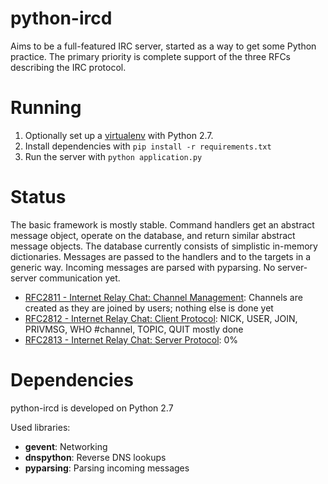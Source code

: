 python-ircd
===========

Aims to be a full-featured IRC server, started as a way to get some Python practice. The primary priority is complete support of the three RFCs describing the IRC protocol.

# Running
 1. Optionally set up a [virtualenv](http://pypi.python.org/pypi/virtualenv) with Python 2.7. 
 2. Install dependencies with `pip install -r requirements.txt`
 3. Run the server with `python application.py`

# Status
The basic framework is mostly stable. Command handlers get an abstract message object, operate on the database, and return similar abstract message objects. The database currently consists of simplistic in-memory dictionaries. Messages are passed to the handlers and to the targets in a generic way. Incoming messages are parsed with pyparsing. No server-server communication yet.

 * [RFC2811 - Internet Relay Chat: Channel Management](http://www.irchelp.org/irchelp/rfc/rfc2811.txt): Channels are created as they are joined by users; nothing else is done yet
 * [RFC2812 - Internet Relay Chat: Client Protocol](http://www.irchelp.org/irchelp/rfc/rfc2812.txt): NICK, USER, JOIN, PRIVMSG, WHO #channel, TOPIC, QUIT mostly done
 * [RFC2813 - Internet Relay Chat: Server Protocol](http://www.irchelp.org/irchelp/rfc/rfc2813.txt): 0%

# Dependencies
python-ircd is developed on Python 2.7

Used libraries:
 * **gevent**: Networking
 * **dnspython**: Reverse DNS lookups
 * **pyparsing**: Parsing incoming messages

